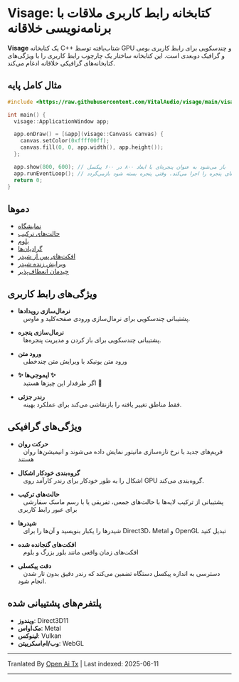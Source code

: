 # Visage: کتابخانه رابط کاربری ملاقات با برنامه‌نویسی خلاقانه

**Visage** یک کتابخانه C++ شتاب‌یافته توسط GPU و چندسکویی برای رابط کاربری بومی و گرافیک دوبعدی است. این کتابخانه ساختار یک چارچوب رابط کاربری را با ویژگی‌های کتابخانه‌های گرافیکی خلاقانه ادغام می‌کند.

## مثال کامل پایه
```cpp
#include <https://raw.githubusercontent.com/VitalAudio/visage/main/visage_app/application_window.h>

int main() {
  visage::ApplicationWindow app;

  app.onDraw() = [&app](visage::Canvas& canvas) {
    canvas.setColor(0xffff00ff);
    canvas.fill(0, 0, app.width(), app.height());
  };

  app.show(800, 600); // باز می‌شود به عنوان پنجره‌ای با ابعاد ۸۰۰ در ۶۰۰ پیکسل
  app.runEventLoop(); // رویدادهای پنجره را اجرا می‌کند. وقتی پنجره بسته شود بازمی‌گردد.
  return 0;
}
```

## دموها
- [نمایشگاه](https://visage.dev/examples/Showcase/)
- [حالت‌های ترکیب](https://visage.dev/examples/BlendModes/)
- [بلوم](https://visage.dev/examples/Bloom/)
- [گرادیان‌ها](https://visage.dev/examples/Gradients/)
- [افکت‌های پس از شیدر](https://visage.dev/examples/PostEffects/)
- [ویرایش زنده شیدر](https://visage.dev/examples/LiveShaderEditing/)
- [چیدمان انعطاف‌پذیر](https://visage.dev/examples/Layout/)

## ویژگی‌های رابط کاربری

- **نرمال‌سازی رویدادها**  
&nbsp;&nbsp;&nbsp;پشتیبانی چندسکویی برای نرمال‌سازی ورودی صفحه‌کلید و ماوس.

- **نرمال‌سازی پنجره**  
&nbsp;&nbsp;&nbsp;پشتیبانی چندسکویی برای باز کردن و مدیریت پنجره‌ها.

- **ورود متن**  
&nbsp;&nbsp;&nbsp;ورود متن یونیکد با ویرایش متن چندخطی

- **✨ ایموجی‌ها ✨**  
&nbsp;&nbsp;&nbsp;اگر طرفدار این چیزها هستید 🤷

- **رندر جزئی**  
&nbsp;&nbsp;&nbsp;فقط مناطق تغییر یافته را بازنقاشی می‌کند برای عملکرد بهینه.

## ویژگی‌های گرافیکی

- **حرکت روان**  
&nbsp;&nbsp;&nbsp;فریم‌های جدید با نرخ تازه‌سازی مانیتور نمایش داده می‌شوند و انیمیشن‌ها روان هستند

- **گروه‌بندی خودکار اشکال**  
&nbsp;&nbsp;&nbsp;اشکال را به طور خودکار برای رندر کارآمد روی GPU گروه‌بندی می‌کند.

- **حالت‌های ترکیب**  
&nbsp;&nbsp;&nbsp;پشتیبانی از ترکیب لایه‌ها با حالت‌های جمعی، تفریقی یا با رسم ماسک سفارشی برای عبور رابط کاربری

- **شیدرها**  
&nbsp;&nbsp;&nbsp;شیدرها را یکبار بنویسید و آن‌ها را برای Direct3D، Metal و OpenGL تبدیل کنید

- **افکت‌های گنجانده شده**  
&nbsp;&nbsp;&nbsp;افکت‌های زمان واقعی مانند بلور بزرگ و بلوم

- **دقت پیکسلی**  
&nbsp;&nbsp;&nbsp;دسترسی به اندازه پیکسل دستگاه تضمین می‌کند که رندر دقیق بدون تار شدن انجام شود.

## پلتفرم‌های پشتیبانی شده
- **ویندوز**: Direct3D11
- **مک‌اواس**: Metal  
- **لینوکس**: Vulkan
- **وب/ام‌اسکریپتن**: WebGL

---

Tranlated By [Open Ai Tx](https://github.com/OpenAiTx/OpenAiTx) | Last indexed: 2025-06-11

---